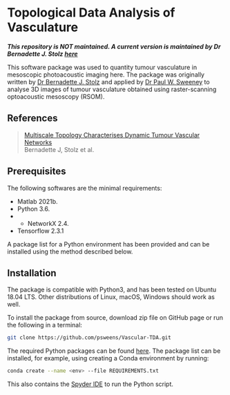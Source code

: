 # Topological Data Analysis of Vasculature

***This repository is NOT maintained. A current version is maintained by Dr Bernadette J. Stolz [here](https://github.com/stolzbernadette/TDA-Tumour-Vasculature)***

This software package was used to quantity tumour vasculature in mesoscopic photoacoustic imaging here. The package was originally written by [Dr Bernadette J. Stolz](https://www.maths.ox.ac.uk/people/bernadette.stolz) and applied by [Dr Paul W. Sweeney](www.psweeney.co.uk) to analyse 3D images of tumour vasculature obtained using raster-scanning optoacoustic mesoscopy (RSOM).

## References 
> [Multiscale Topology Characterises Dynamic Tumour Vascular Networks](https://arxiv.org/abs/2008.08667)<br>
> Bernadette J, Stolz et al.

## Prerequisites
The following softwares are the minimal requirements:
* Matlab 2021b.
* Python 3.6.
* * NetworkX 2.4.
* Tensorflow 2.3.1

A package list for a Python environment has been provided and can be installed using the method described below.

## Installation
The package is compatible with Python3, and has been tested on Ubuntu 18.04 LTS. 
Other distributions of Linux, macOS, Windows should work as well.

To install the package from source, download zip file on GitHub page or run the following in a terminal:
```bash
git clone https://github.com/psweens/Vascular-TDA.git
```

The required Python packages can be found [here](https://github.com/psweens/Vascular-TDA/blob/main/REQUIREMENTS.txt). The package list can be installed, for example, using creating a Conda environment by running:
```bash
conda create --name <env> --file REQUIREMENTS.txt
```
This also contains the [Spyder IDE](https://www.spyder-ide.org/) to run the Python script.
